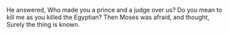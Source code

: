 He answered, Who made you a prince and a judge over us? Do you mean to kill me as you killed the Egyptian? Then Moses was afraid, and thought, Surely the thing is known.
